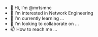 - 👋 Hi, I’m @mrtsmnc
- 👀 I’m interested in Network Engineering 
- 🌱 I’m currently learning ...
- 💞️ I’m looking to collaborate on ...
- 📫 How to reach me ...

<!---
mrtsmnc/mrtsmnc is a ✨ special ✨ repository because its `README.md` (this file) appears on your GitHub profile.
You can click the Preview link to take a look at your changes.
--->
